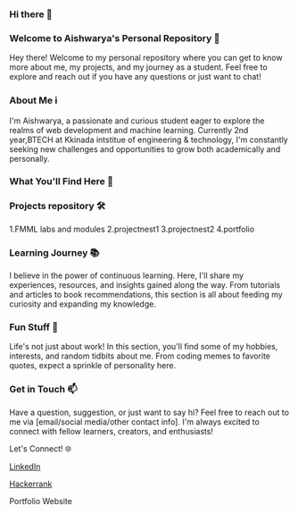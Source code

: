 ### Hi there 👋

### Welcome to Aishwarya's Personal Repository 🚀
Hey there! Welcome to my personal repository where you can get to know more about me, my projects, and my journey as a student. Feel free to explore and reach out if you have any questions or just want to chat!
### About Me ℹ️
I'm Aishwarya, a passionate and curious student eager to explore the realms of web development and machine learning. Currently 2nd year,BTECH at Kkinada intstitue of engineering & technology, I'm constantly seeking new challenges and opportunities to grow both academically and personally.

### What You'll Find Here 📂
### Projects repository 🛠️
1.FMML labs and modules
2.projectnest1
3.projectnest2
4.portfolio

### Learning Journey 📚
I believe in the power of continuous learning. Here, I'll share my experiences, resources, and insights gained along the way. From tutorials and articles to book recommendations, this section is all about feeding my curiosity and expanding my knowledge.

### Fun Stuff 🎉
Life's not just about work! In this section, you'll find some of my hobbies, interests, and random tidbits about me. From coding memes to favorite quotes, expect a sprinkle of personality here.

### Get in Touch 📫
Have a question, suggestion, or just want to say hi? Feel free to reach out to me via [email/social media/other contact info]. I'm always excited to connect with fellow learners, creators, and enthusiasts!

Let's Connect! 🌐

[LinkedIn](https://www.linkedin.com/in/bommireddy-aishwarya-04794b288/)

[Hackerrank](https://www.hackerrank.com/profile/aishureddy4568)

Portfolio Website

